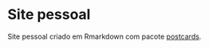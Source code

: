 # Site pessoal

Site pessoal criado em Rmarkdown com pacote [postcards](https://github.com/seankross/postcards).
